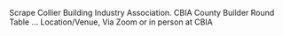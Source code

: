 Scrape Collier Building Industry Association.
CBIA County Builder Round Table ... Location/Venue, Via Zoom or in person at CBIA